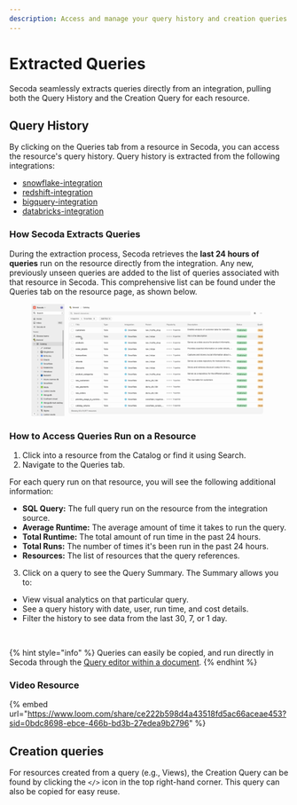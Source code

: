 ```yaml
---
description: Access and manage your query history and creation queries in Secoda.
---
```


# Extracted Queries

Secoda seamlessly extracts queries directly from an integration, pulling both the Query History and the Creation Query for each resource.

## Query History

By clicking on the Queries tab from a resource in Secoda, you can access the resource's query history. Query history is extracted from the following integrations:

* [snowflake-integration](../../integrations/data-warehouses/snowflake-integration/ "mention")
* [redshift-integration](../../integrations/data-warehouses/redshift-integration/ "mention")
* [bigquery-integration](../../integrations/data-warehouses/bigquery-integration/ "mention")
* [databricks-integration](../../integrations/data-warehouses/databricks-integration/ "mention")

### How Secoda Extracts Queries

During the extraction process, Secoda retrieves the **last 24 hours of queries** run on the resource directly from the integration. Any new, previously unseen queries are added to the list of queries associated with that resource in Secoda. This comprehensive list can be found under the Queries tab on the resource page, as shown below.

<figure><img src="../../.gitbook/assets/Kapture 2024-08-06 at 15.34.20.gif" alt=""><figcaption></figcaption></figure>

### How to Access Queries Run on a Resource

1. Click into a resource from the Catalog or find it using Search.
2. Navigate to the Queries tab.

For each query run on that resource, you will see the following additional information:

* **SQL Query:** The full query run on the resource from the integration source.
* **Average Runtime:** The average amount of time it takes to run the query.
* **Total Runtime:** The total amount of run time in the past 24 hours.
* **Total Runs:** The number of times it's been run in the past 24 hours.
* **Resources:** The list of resources that the query references.

3. Click on a query to see the Query Summary. The Summary allows you to:

* View visual analytics on that particular query.
* See a query history with date, user, run time, and cost details.
* Filter the history to see data from the last 30, 7, or 1 day.

<figure><img src="../../.gitbook/assets/Kapture 2024-08-06 at 15.46.35.gif" alt=""><figcaption></figcaption></figure>

{% hint style="info" %}
Queries can easily be copied, and run directly in Secoda through the [Query editor within a document](running-queries-in-secoda/).
{% endhint %}

### Video Resource

{% embed url="https://www.loom.com/share/ce222b598d4a43518fd5ac66aceae453?sid=0bdc8698-ebce-466b-bd3b-27edea9b2796" %}

## Creation queries

For resources created from a query (e.g., Views), the Creation Query can be found by clicking the `</>` icon in the top right-hand corner. This query can also be copied for easy reuse.

<figure><img src="https://secoda-public-media-assets.s3.amazonaws.com/be747437-f61a-4942-afb1-d2043c6c5a36.gif" alt=""><figcaption></figcaption></figure>
